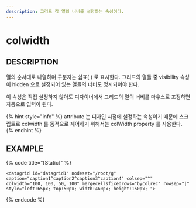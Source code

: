 ```yaml
---
description: 그리드 각 열의 너비를 설정하는 속성이다.
---
```


# colwidth

## DESCRIPTION

열의 순서대로 나열하며 구분자는 쉼표\(,\) 로 표시한다. 그리드의 열들 중 visibility 속성이 hidden 으로 설정되어 있는 열들의 너비도 명시되어야 한다.

이 속성은 직접 설정하지 않아도 디자이너에서 그리드의 열의 너비를 마우스로 조정하면 자동으로 입력이 된다.

{% hint style="info" %}
attribute 는 디자인 시점에 설정하는 속성이기 때문에 스크립트로 colwidth 를 동적으로 제어하기 위해서는 colWidth property 를 사용한다.    
{% endhint %}

## EXAMPLE

{% code title="\[Static\]" %}
```markup
<datagrid id="datagrid1" nodeset="/root/g" 
caption="caption1^caption2^caption3^caption4" colsep="^" 
colwidth="100, 100, 50, 100" mergecellsfixedrows="bycolrec" rowsep="|" 
style="left:65px; top:50px; width:460px; height:150px; "> 
```
{% endcode %}



